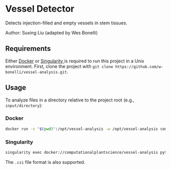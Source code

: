 # Vessel Detector

Detects injection-filled and empty vessels in stem tissues.

Author: Suxing Liu (adapted by Wes Bonelli)

## Requirements

Either [Docker](https://www.docker.com/) or [Singularity ](https://sylabs.io/singularity/) is required to run this project in a Unix environment. First, clone the project with `git clone https://github.com/w-bonelli/vessel-analysis.git`.

## Usage

To analyze files in a directory relative to the project root (e.g., `input/directory`):

### Docker

```bash
docker run -v "$(pwd)":/opt/vessel-analysis -w /opt/vessel-analysis computationalplantscience/vessel-analysis python3 /opt/vessel-analysis/trait_extract_parallel.py -i input/directory -o output/directory -r 15 -c 500 -ft jpg
```

### Singularity

```bash
singularity exec docker://computationalplantscience/vessel-analysis python3 trait_extract_parallel.py -i /input/directory -o output/directory -r 15 -c 500 -ft jpg
```

The `.czi` file format is also supported.